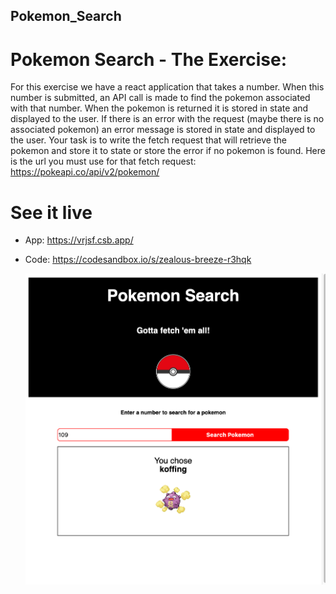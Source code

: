 ## Pokemon_Search

# Pokemon Search - The Exercise:

For this exercise we have a react application that takes a number. When this number is submitted, an API call is made to find the pokemon associated with that number. When the pokemon is returned it is stored in state and displayed to the user. If there is an error with the request (maybe there is no associated pokemon) an error message is stored in state and displayed to the user.
Your task is to write the fetch request that will retrieve the pokemon and store it to state or store the error if no pokemon is found.
Here is the url you must use for that fetch request:
https://pokeapi.co/api/v2/pokemon/

# See it live 
* App: https://vrjsf.csb.app/
* Code: https://codesandbox.io/s/zealous-breeze-r3hqk

  <img src="./pic/Pokemon_Search.png" width="600">
